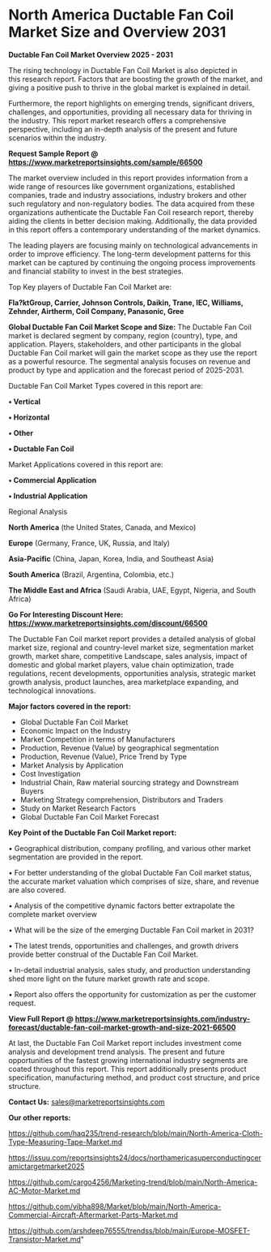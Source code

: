 # North America Ductable Fan Coil Market Size and Overview 2031

<Strong> Ductable Fan Coil Market Overview 2025 - 2031</strong>

The rising technology in Ductable Fan Coil Market is also depicted in this research report. Factors that are boosting the growth of the market, and giving a positive push to thrive in the global market is explained in detail.

Furthermore, the report highlights on emerging trends, significant drivers, challenges, and opportunities, providing all necessary data for thriving in the industry. This report market research offers a comprehensive perspective, including an in-depth analysis of the present and future scenarios within the industry.

<strong>Request Sample Report @ <a href=https://www.marketreportsinsights.com/sample/66500>https://www.marketreportsinsights.com/sample/66500</a></strong>

The market overview included in this report provides information from a wide range of resources like government organizations, established companies, trade and industry associations, industry brokers and other such regulatory and non-regulatory bodies. The data acquired from these organizations authenticate the Ductable Fan Coil research report, thereby aiding the clients in better decision making. Additionally, the data provided in this report offers a contemporary understanding of the market dynamics.

The leading players are focusing mainly on technological advancements in order to improve efficiency. The long-term development patterns for this market can be captured by continuing the ongoing process improvements and financial stability to invest in the best strategies.

Top Key players of Ductable Fan Coil Market are:

<strong>Fla?ktGroup, Carrier, Johnson Controls, Daikin, Trane, IEC, Williams, Zehnder, Airtherm, Coil Company, Panasonic, Gree</strong>

<strong><b>Global Ductable Fan Coil Market Scope and Size:</b></strong>
The Ductable Fan Coil market is declared segment by company, region (country), type, and application. Players, stakeholders, and other participants in the global Ductable Fan Coil market will gain the market scope as they use the report as a powerful resource. The segmental analysis focuses on revenue and product by type and application and the forecast period of 2025-2031.

Ductable Fan Coil Market Types covered in this report are:

<strong>• Vertical

• Horizontal

• Other

• Ductable Fan Coil</strong>

Market Applications covered in this report are:

<strong>• Commercial Application

• Industrial Application</strong> 

Regional Analysis

<strong>North America</strong> (the United States, Canada, and Mexico)

<strong>Europe</strong> (Germany, France, UK, Russia, and Italy)

<strong>Asia-Pacific</strong> (China, Japan, Korea, India, and Southeast Asia)

<strong>South America</strong> (Brazil, Argentina, Colombia, etc.)

<strong>The Middle East and Africa</strong> (Saudi Arabia, UAE, Egypt, Nigeria, and South Africa)

<strong>Go For Interesting Discount Here: <a href=https://www.marketreportsinsights.com/discount/66500>https://www.marketreportsinsights.com/discount/66500</a></strong>

The Ductable Fan Coil market report provides a detailed analysis of global market size, regional and country-level market size, segmentation market growth, market share, competitive Landscape, sales analysis, impact of domestic and global market players, value chain optimization, trade regulations, recent developments, opportunities analysis, strategic market growth analysis, product launches, area marketplace expanding, and technological innovations.

<strong><b>Major factors covered in the report:</b></strong>
<ul>
  <li>Global Ductable Fan Coil Market </li>
  <li>Economic Impact on the Industry</li>
  <li>Market Competition in terms of Manufacturers</li>
  <li>Production, Revenue (Value) by geographical segmentation</li>
  <li>Production, Revenue (Value), Price Trend by Type</li>
  <li>Market Analysis by Application</li>
  <li>Cost Investigation</li>
  <li>Industrial Chain, Raw material sourcing strategy and Downstream Buyers</li>
  <li>Marketing Strategy comprehension, Distributors and Traders</li>
  <li>Study on Market Research Factors</li>
  <li>Global Ductable Fan Coil Market Forecast</li>
</ul>

<strong><b>Key Point of the Ductable Fan Coil Market report:</b></strong>

• Geographical distribution, company profiling, and various other market segmentation are provided in the report.

• For better understanding of the global Ductable Fan Coil market status, the accurate market valuation which comprises of size, share, and revenue are also covered.

• Analysis of the competitive dynamic factors better extrapolate the complete market overview

• What will be the size of the emerging Ductable Fan Coil market in 2031?

• The latest trends, opportunities and challenges, and growth drivers provide better construal of the Ductable Fan Coil Market.

• In-detail industrial analysis, sales study, and production understanding shed more light on the future market growth rate and scope.

• Report also offers the opportunity for customization as per the customer request.

<strong><b>View Full Report @ <a href=https://www.marketreportsinsights.com/industry-forecast/ductable-fan-coil-market-growth-and-size-2021-66500>https://www.marketreportsinsights.com/industry-forecast/ductable-fan-coil-market-growth-and-size-2021-66500</a></b></strong>


At last, the Ductable Fan Coil Market report includes investment come analysis and development trend analysis. The present and future opportunities of the fastest growing international industry segments are coated throughout this report. This report additionally presents product specification, manufacturing method, and product cost structure, and price structure.

<strong>Contact Us:</strong>
sales@marketreportsinsights.com

<strong>Our other reports:</strong>

<a href=https://github.com/haq235/trend-research/blob/main/North-America-Cloth-Type-Measuring-Tape-Market.md>https://github.com/haq235/trend-research/blob/main/North-America-Cloth-Type-Measuring-Tape-Market.md</a>

<a href=https://issuu.com/reportsinsights24/docs/northamericasuperconductingceramictargetmarket2025>https://issuu.com/reportsinsights24/docs/northamericasuperconductingceramictargetmarket2025</a>

<a href=https://github.com/cargo4256/Marketing-trend/blob/main/North-America-AC-Motor-Market.md>https://github.com/cargo4256/Marketing-trend/blob/main/North-America-AC-Motor-Market.md</a>

<a href=https://github.com/vibha898/Market/blob/main/North-America-Commercial-Aircraft-Aftermarket-Parts-Market.md>https://github.com/vibha898/Market/blob/main/North-America-Commercial-Aircraft-Aftermarket-Parts-Market.md</a>

<a href=https://github.com/arshdeep76555/trendss/blob/main/Europe-MOSFET-Transistor-Market.md>https://github.com/arshdeep76555/trendss/blob/main/Europe-MOSFET-Transistor-Market.md</a>"
